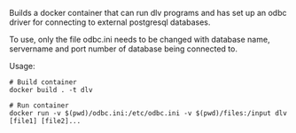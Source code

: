 Builds a docker container that can run dlv programs and has set up an odbc driver for connecting to external postgresql databases.

To use, only the file odbc.ini needs to be changed with database name, servername and port number of database being connected to.

Usage:
```
# Build container
docker build . -t dlv

# Run container
docker run -v $(pwd)/odbc.ini:/etc/odbc.ini -v $(pwd)/files:/input dlv [file1] [file2]...
```
